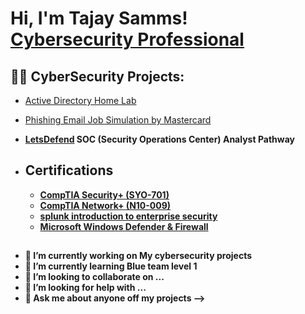 <h1>Hi, I'm Tajay Samms! <br/><a href="https://https://www.linkedin.com/in/tajay-samms/">Cybersecurity Professional</a>

<h2>👨‍💻 CyberSecurity Projects:</h2>

  - [Active Directory Home Lab](https://github.com/Tajay49/Active-directory)
  - [Phishing Email Job Simulation by Mastercard](https://github.com/Tajay49/Phishing-Email-job-Similation-by-Mastercard)
- <b> [LetsDefend](https://github.com/Tajay49/Tajay-Samms) SOC (Security Operations Center) Analyst Pathway
- <h2>Certifications</h2>

  - [CompTIA Security+ (SYO-701)](https://github.com/tajay49/)
  - [CompTIA Network+ (N10-009)](https://github.com/tajay49/)
  - [splunk introduction to enterprise security](https://github.com/Tajay49/)
  - [Microsoft Windows Defender & Firewall](https://github.com/tajay49/)

<h2></h2>

- 🔭 I’m currently working on My cybersecurity projects
- 🌱 I’m currently learning Blue team level 1
- 👯 I’m looking to collaborate on ...
- 🤔 I’m looking for help with ...
- 💬 Ask me about anyone off my projects
-->
